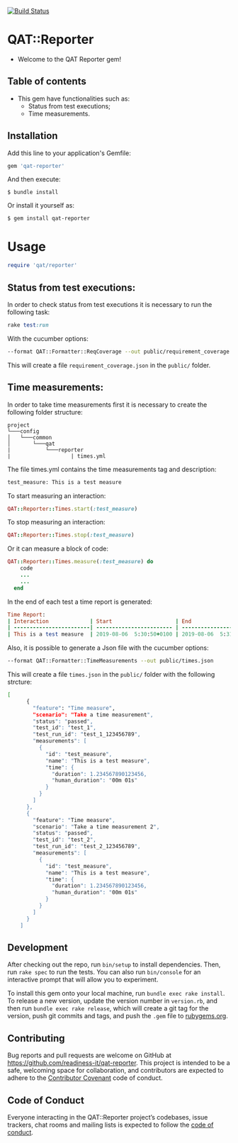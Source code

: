 [![Build Status](https://travis-ci.org/readiness-it/qat-reporter.svg?branch=master)](https://travis-ci.org/readiness-it/qat-reporter)

# QAT::Reporter

- Welcome to the QAT Reporter gem!

## Table of contents 
- This gem have functionalities such as:
    - Status from test executions;
    - Time measurements.

## Installation

Add this line to your application's Gemfile:

```ruby
gem 'qat-reporter'
```

And then execute:

    $ bundle install

Or install it yourself as:

    $ gem install qat-reporter
    
# Usage
```ruby
require 'qat/reporter'
```

## Status from test executions:
In order to check status from test executions it is necessary to run the following task:
```ruby
rake test:run 
```
With the cucumber options:
```bash
--format QAT::Formatter::ReqCoverage --out public/requirement_coverage.json
```
This will create a file ```requirement_coverage.json``` in the ```public/``` folder.

## Time measurements:
In order to take time measurements first it is necessary to create the following folder structure:
```
project   
└───config
│   └───common
│       └───qat
|           └───reporter
|                   | times.yml
```

The file times.yml contains the time measurements tag and description:
```bash
test_measure: This is a test measure
```
To start measuring an interaction:
```ruby
QAT::Reporter::Times.start(:test_measure)
```

To stop measuring an interaction:
```ruby
QAT::Reporter::Times.stop(:test_measure)
```

Or it can measure a block of code:
```ruby
QAT::Reporter::Times.measure(:test_measure) do
    code
    ...
    ...
  end
```

In the end of each test a time report is generated:

```ruby
Time Report:
| Interaction             | Start                    | End                      | Duration |
| ------------------------| ------------------------ | ------------------------ | -------- |
| This is a test measure  | 2019-08-06  5:30:50+0100 | 2019-08-06  5:31:59+0100 | 01m 08s  |
```

Also, it is possible to generate a Json file with the cucumber options:
```bash
--format QAT::Formatter::TimeMeasurements --out public/times.json
```
This will create a file ```times.json``` in the ```public/``` folder with the following strcture:
```bash
[
      {
        "feature": "Time measure",
        "scenario": "Take a time measurement",
        "status": "passed",
        "test_id": "test_1",
        "test_run_id": "test_1_123456789",
        "measurements": [
          {
            "id": "test_measure",
            "name": "This is a test measure",
            "time": {
              "duration": 1.234567890123456,
              "human_duration": "00m 01s"
            }
          }
        ]
      },
      {
        "feature": "Time measure",
        "scenario": "Take a time measurement 2",
        "status": "passed",
        "test_id": "test_2",
        "test_run_id": "test_2_123456789",
        "measurements": [
          {
            "id": "test_measure",
            "name": "This is a test measure",
            "time": {
              "duration": 1.234567890123456,
              "human_duration": "00m 01s"
            }
          }
        ]
      }
    ]
```
## Development

After checking out the repo, run `bin/setup` to install dependencies. Then, run `rake spec` to run the tests. You can also run `bin/console` for an interactive prompt that will allow you to experiment.

To install this gem onto your local machine, run `bundle exec rake install`. To release a new version, update the version number in `version.rb`, and then run `bundle exec rake release`, which will create a git tag for the version, push git commits and tags, and push the `.gem` file to [rubygems.org](https://rubygems.org).

## Contributing

Bug reports and pull requests are welcome on GitHub at https://github.com/readiness-it/qat-reporter. This project is intended to be a safe, welcoming space for collaboration, and contributors are expected to adhere to the [Contributor Covenant](http://contributor-covenant.org) code of conduct.

## Code of Conduct

Everyone interacting in the QAT::Reporter project’s codebases, issue trackers, chat rooms and mailing lists is expected to follow the [code of conduct](https://github.com/readiness-it/qat-reporter/blob/master/CODE_OF_CONDUCT.md).